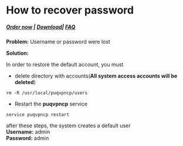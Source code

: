 # How to recover password

##### [Order now](https://puqcloud.com/index.php?rp=/store/puqvpn) | [Download](https://download.puqcloud.com/cp/puqvpncp/)| [FAQ](https://faq.puqcloud.com/)

**Problem:** Username or password were lost

**Solution:**

In order to restore the default account, you must

- delete directory with accounts(**All system access accounts will be deleted**)

```shell
rm -R /usr/local/puqvpncp/users
```

- Restart the **puqvpncp** service

```shell
service puqvpncp restart
```

after these steps, the system creates a default user  
**Username:** admin  
**Password:** admin
